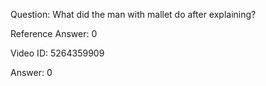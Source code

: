 Question: What did the man with mallet do after explaining?

Reference Answer: 0

Video ID: 5264359909

Answer: 0


